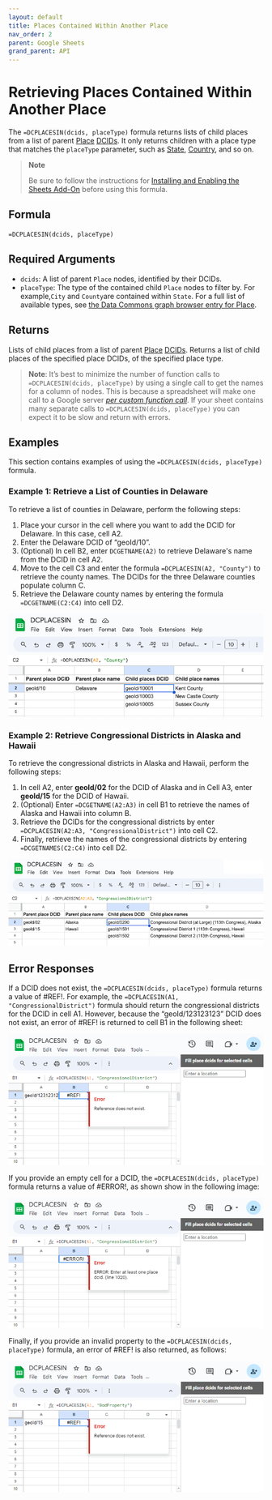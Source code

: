 ```yaml
---
layout: default
title: Places Contained Within Another Place
nav_order: 2
parent: Google Sheets
grand_parent: API
---
```


# Retrieving Places Contained Within Another Place

The `=DCPLACESIN(dcids, placeType)` formula returns lists of child places from a list of parent [Place](https://datacommons.org/browser/Place) [DCIDs](https://docs.datacommons.org/glossary.html#dcid). It only returns children with a place type that matches the `placeType` parameter, such as [State](https://datacommons.org/browser/State), [Country](https://datacommons.org/browser/Country), and so on.

> **Note**
>
> Be sure to follow the instructions for [Installing and Enabling the Sheets Add-On](/api/sheets/) before using this formula.

## Formula

```
=DCPLACESIN(dcids, placeType)
```

## Required Arguments

* `dcids`: A list of parent `Place` nodes, identified by their DCIDs.
* `placeType`: The type of the contained child `Place` nodes to filter by. For example,`City` and `County`are contained within `State`. For a full list of available types, see [the Data Commons graph browser entry for Place](https://datacommons.org/browser/Place).

## Returns

Lists of child places from a list of parent [Place](https://datacommons.org/browser/Place) [DCIDs](https://docs.datacommons.org/glossary.html#dcid). Returns a list of child places of the specified place DCIDs, of the specified place type.

> **Note**:
> It’s best to minimize the number of function calls to `=DCPLACESIN(dcids, placeType)` by using a single call to get the names for a column of nodes. This is because a spreadsheet will make one call to a Google server [*per custom function call*](https://developers.google.com/apps-script/guides/sheets/functions#optimization). If your sheet contains many separate calls to `=DCPLACESIN(dcids, placeType)` you can expect it to be slow and return with errors.

## Examples

This section contains examples of using the `=DCPLACESIN(dcids, placeType)` formula.

### Example 1: Retrieve a List of Counties in Delaware

To retrieve a list of counties in Delaware, perform the following steps:

1. Place your cursor in the cell where you want to add the DCID for Delaware. In this case, cell A2.
2. Enter the Delaware DCID of “geoId/10”.
3. (Optional) In cell B2, enter `DCGETNAME(A2)` to retrieve Delaware's name from the DCID in cell A2.
4. Move to the cell C3 and enter the formula `=DCPLACESIN(A2, "County")` to retrieve the county names. The DCIDs for the three Delaware counties populate column C.
5. Retrieve the Delaware county names by entering the formula `=DCGETNAME(C2:C4)` into cell D2.

![Retrieving a List of Counties in Delaware](/assets/images/sheets/sheets_places_in_counties_in_delaware.png)

### Example 2: Retrieve Congressional Districts in Alaska and Hawaii

To retrieve the congressional districts in Alaska and Hawaii, perform the following steps:

1. In cell A2, enter **geoId/02** for the DCID of Alaska and in Cell A3, enter **geoId/15** for the DCID of Hawaii.
2. (Optional) Enter `=DCGETNAME(A2:A3)` in cell B1 to retrieve the names of Alaska and Hawaii into column B.
3. Retrieve the DCIDs for the congressional districts by enter `=DCPLACESIN(A2:A3, "CongressionalDistrict")` into cell C2.
4. Finally, retrieve the names of the congressional districts by entering `=DCGETNAMES(C2:C4)` into cell D2.

![Retrieving Congressional Districts in Alaska and Hawaii](/assets/images/sheets/sheets_places_in_congressional_districts_ak_hi.png)

## Error Responses

If a DCID does not exist, the `=DCPLACESIN(dcids, placeType)` formula returns a value of #REF!. For example, the `=DCPLACESIN(A1, "CongressionalDistrict")` formula should return the congressional districts for the DCID in cell A1. However, because the “geoId/123123123” DCID does not exist, an error of #REF! is returned to cell B1 in the following sheet:

![alt_text](/assets/images/sheets/sheets_places_in_wrong_dcid.png)

If you provide an empty cell for a DCID, the `=DCPLACESIN(dcids, placeType)` formula returns a value of #ERROR!, as shown show in the following image:

![alt_text](/assets/images/sheets/sheets_places_in_no_input.png)

Finally, if you provide an invalid property to the `=DCPLACESIN(dcids, placeType)` formula, an error of #REF! is also returned, as follows:

![alt_text](/assets/images/sheets/sheets_places_in_bad_property.png)

